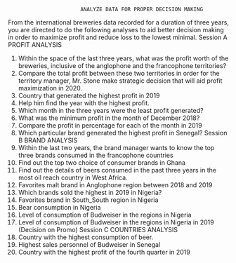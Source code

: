                            ANALYZE DATA FOR PROPER DECISION MAKING
From the international breweries data recorded for a duration of three years, you are directed to do the 
following analyses to aid better decision making in order to maximize profit and reduce loss to the 
lowest minimal.
Session A 
 PROFIT ANALYSIS
1. Within the space of the last three years, what was the profit worth of the breweries, inclusive of 
the anglophone and the francophone territories?
2. Compare the total profit between these two territories in order for the territory manager, Mr.
Stone make strategic decision that will aid profit maximization in 2020.
3. Country that generated the highest profit in 2019
4. Help him find the year with the highest profit.
5. Which month in the three years were the least profit generated?
6. What was the minimum profit in the month of December 2018?
7. Compare the profit in percentage for each of the month in 2019 
8. Which particular brand generated the highest profit in Senegal?
Session B
 BRAND ANALYSIS
1. Within the last two years, the brand manager wants to know the top three brands consumed in 
the francophone countries
2. Find out the top two choice of consumer brands in Ghana
3. Find out the details of beers consumed in the past three years in the most oil reach country in 
West Africa.
4. Favorites malt brand in Anglophone region between 2018 and 2019 
5. Which brands sold the highest in 2019 in Nigeria?
6. Favorites brand in South_South region in Nigeria
7. Bear consumption in Nigeria 
8. Level of consumption of Budweiser in the regions in Nigeria
9. Level of consumption of Budweiser in the regions in Nigeria in 2019 (Decision on Promo)
Session C
 COUNTRIES ANALYSIS
1. Country with the highest consumption of beer.
2. Highest sales personnel of Budweiser in Senegal
3. Country with the highest profit of the fourth quarter in 2019

